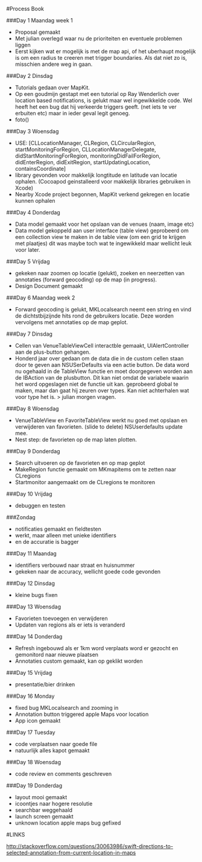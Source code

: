 #Process Book

###Day 1 Maandag week 1
- Proposal gemaakt
- Met julian overlegd waar nu de prioriteiten en eventuele problemen liggen
- Eerst kijken wat er mogelijk is met de map api, of het uberhaupt mogelijk is om een radius te creeren met trigger boundaries. Als dat niet zo is, misschien andere weg in gaan.

###Day 2 Dinsdag

- Tutorials gedaan over MapKit.
- Op een goudmijn gestapt met een tutorial op Ray Wenderlich over location based notifications, is gelukt maar wel ingewikkelde code. Wel heeft het een bug dat hij verkeerde triggers geeft. (net iets te ver erbuiten etc) maar in ieder geval legit genoeg.
- foto()

###Day 3 Woensdag

- USE: [CLLocationManager, CLRegion, CLCircularRegion, startMonitoringForRegion, CLLocationManagerDelegate, didStartMonitoringForRegion, monitoringDidFailForRegion, didEnterRegion, didExitRegion, startUpdatingLocation, containsCoordinate]
- library gevonden voor makkelijk longtitude en latitude van locatie ophalen. (Cocoapod geinstalleerd voor makkelijk libraries gebruiken in Xcode)
- Nearby Xcode project begonnen, MapKit verkend gekregen en locatie kunnen ophalen

###Day 4 Donderdag 

- Data model gemaakt voor het opslaan van de venues (naam, image etc)
- Data model gekoppeld aan user interface (table view) geprobeerd om een collection view te maken in de table view (om een grid te krijgen met plaatjes) dit was maybe toch wat te ingewikkeld maar wellicht leuk voor later.

###Day 5 Vrijdag
- gekeken naar zoomen op locatie (gelukt), zoeken en neerzetten van annotaties (forward geocoding) op de map (in progress). 
- Design Document gemaakt

###Day 6 Maandag week 2
- Forward geocoding is gelukt, MKLocalsearch neemt een string en vind de dichtstbijzijnde hits rond de gebruikers locatie. Deze worden vervolgens met annotaties op de map geplot.

###Day 7 Dinsdag 

- Cellen van VenueTableViewCell interactble gemaakt, UIAlertController aan de plus-button gehangen. 
- Honderd jaar over gedaan om de data die in de custom cellen staan door te geven aan NSUSerDefaults via een actie button. De data word nu ogehaald in de TableView functie en moet doorgegeven worden aan de IBAction van de plusbutton. Dit kan niet omdat de variabele waarin het word opgeslagen niet de functie uit kan. geprobeerd global te maken, maar dan gaat hij zeuren over types. Kan niet achterhalen wat voor type het is. > julian morgen vragen.

###Day 8 Woensdag
- VenueTableView en FavoriteTableView werkt nu goed met opslaan en verwijderen van favorieten. (slide to delete) NSUserdefaults update mee.
- Nest step: de favorieten op de map laten plotten. 

###Day 9 Donderdag
- Search uitvoeren op de favorieten en op map geplot
- MakeRegion functie gemaakt om MKmapitems om te zetten naar CLregions
- Startmonitor aangemaakt om de CLregions te monitoren

###Day 10 Vrijdag
- debuggen en testen

###Zondag 
- notificaties gemaakt en fieldtesten 
- werkt, maar alleen met unieke identifiers
- en de accuratie is bagger

###Day 11 Maandag
- identifiers verbouwd naar straat en huisnummer
- gekeken naar de accuracy, wellicht goede code gevonden

###Day 12 Dinsdag
- kleine bugs fixen

###Day 13 Woensdag
- Favorieten toevoegen en verwijderen
- Updaten van regions als er iets is veranderd

###Day 14 Donderdag 
- Refresh ingebouwd als er 1km word verplaats word er gezocht en gemonitord naar nieuwe plaatsen
- Annotaties custom gemaakt, kan op geklikt worden

###Day 15 Vrijdag 

- presentatie/bier drinken

###Day 16 Monday 

- fixed bug MKLocalsearch and zooming in
- Annotation button triggered apple Maps voor location
- App icon gemaakt

###Day 17 Tuesday

- code verplaatsen naar goede file
- natuurlijk alles kapot gemaakt

###Day 18 Woensdag

- code review en comments geschreven

###Day 19 Donderdag

- layout mooi gemaakt
- icoontjes naar hogere resolutie
- searchbar weggehaald
- launch screen gemaakt
- unknown location apple maps bug gefixed


#LINKS

http://stackoverflow.com/questions/30063986/swift-directions-to-selected-annotation-from-current-location-in-maps













